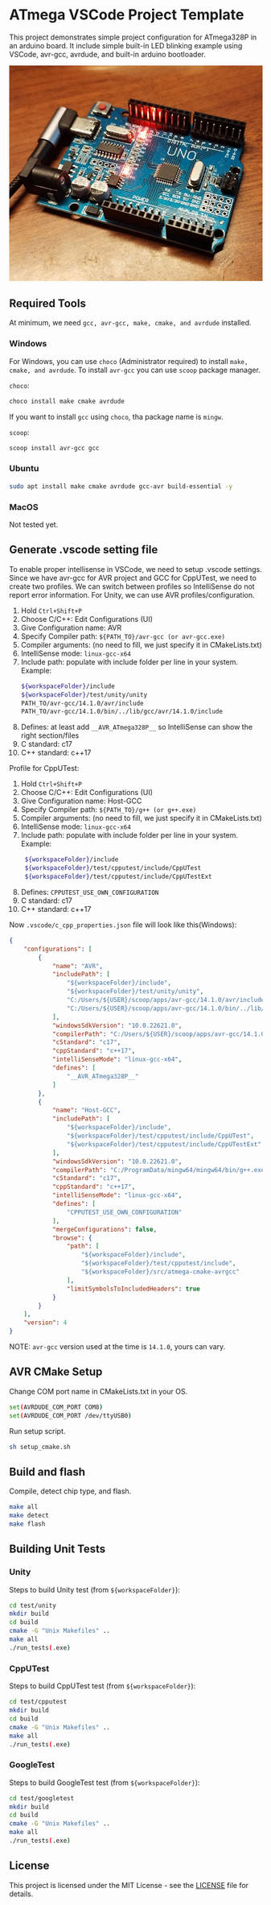 # ATmega VSCode Project Template

This project demonstrates simple project configuration for ATmega328P in an arduino board.
It include simple built-in LED blinking example using VSCode, avr-gcc, avrdude, and built-in arduino bootloader.

<p align="center">
  <img src="images/arduino-uno-clone.png" alt="Arduino board">
</p>

## Required Tools

At minimum, we need `gcc, avr-gcc, make, cmake, and avrdude` installed.

### Windows

For Windows, you can use `choco` (Administrator required) to install `make, cmake, and avrdude`.
To install `avr-gcc` you can use `scoop` package manager.

`choco`:
```sh
choco install make cmake avrdude
```

If you want to install `gcc` using `choco`, tha package name is `mingw`.

`scoop`:
```sh
scoop install avr-gcc gcc
```

### Ubuntu

```sh
sudo apt install make cmake avrdude gcc-avr build-essential -y
```

### MacOS

Not tested yet.

## Generate .vscode setting file

To enable proper intellisense in VSCode, we need to setup .vscode settings.
Since we have avr-gcc for AVR project and GCC for CppUTest, we need to create two
profiles. We can switch between profiles so IntelliSense do not report error information.
For Unity, we can use AVR profiles/configuration.


1. Hold `Ctrl+Shift+P`
2. Choose C/C++: Edit Configurations (UI)
3. Give Configuration name: AVR
4. Specify Compiler path: `${PATH_TO}/avr-gcc (or avr-gcc.exe)`
5. Compiler arguments: (no need to fill, we just specify it in CMakeLists.txt)
6. IntelliSense mode: `linux-gcc-x64`
7. Include path: populate with include folder per line in your system.
   Example:
   ```sh
   ${workspaceFolder}/include
   ${workspaceFolder}/test/unity/unity
   PATH_TO/avr-gcc/14.1.0/avr/include
   PATH_TO/avr-gcc/14.1.0/bin/../lib/gcc/avr/14.1.0/include
   ```
8. Defines: at least add `__AVR_ATmega328P__` so IntelliSense can show the right section/files
9. C standard: c17
10. C++ standard: c++17

Profile for CppUTest:

1. Hold `Ctrl+Shift+P`
2. Choose C/C++: Edit Configurations (UI)
3. Give Configuration name: Host-GCC
4. Specify Compiler path: `${PATH_TO}/g++ (or g++.exe)`
5. Compiler arguments: (no need to fill, we just specify it in CMakeLists.txt)
6. IntelliSense mode: `linux-gcc-x64`
7. Include path: populate with include folder per line in your system.
   Example:
   ```sh
    ${workspaceFolder}/include
    ${workspaceFolder}/test/cpputest/include/CppUTest
    ${workspaceFolder}/test/cpputest/include/CppUTestExt
   ```
8. Defines: `CPPUTEST_USE_OWN_CONFIGURATION`
9. C standard: c17
10. C++ standard: c++17


Now `.vscode/c_cpp_properties.json` file will look like this(Windows):
```json
{
    "configurations": [
        {
            "name": "AVR",
            "includePath": [
                "${workspaceFolder}/include",
                "${workspaceFolder}/test/unity/unity",
                "C:/Users/${USER}/scoop/apps/avr-gcc/14.1.0/avr/include",
                "C:/Users/${USER}/scoop/apps/avr-gcc/14.1.0/bin/../lib/gcc/avr/14.1.0/include"
            ],
            "windowsSdkVersion": "10.0.22621.0",
            "compilerPath": "C:/Users/${USER}/scoop/apps/avr-gcc/14.1.0/bin/avr-gcc.exe",
            "cStandard": "c17",
            "cppStandard": "c++17",
            "intelliSenseMode": "linux-gcc-x64",
            "defines": [
                "__AVR_ATmega328P__"
            ]
        },
        {
            "name": "Host-GCC",
            "includePath": [
                "${workspaceFolder}/include",
                "${workspaceFolder}/test/cpputest/include/CppUTest",
                "${workspaceFolder}/test/cpputest/include/CppUTestExt"
            ],
            "windowsSdkVersion": "10.0.22621.0",
            "compilerPath": "C:/ProgramData/mingw64/mingw64/bin/g++.exe",
            "cStandard": "c17",
            "cppStandard": "c++17",
            "intelliSenseMode": "linux-gcc-x64",
            "defines": [
                "CPPUTEST_USE_OWN_CONFIGURATION"
            ],
            "mergeConfigurations": false,
            "browse": {
                "path": [
                    "${workspaceFolder}/include",
                    "${workspaceFolder}/test/cpputest/include",
                    "${workspaceFolder}/src/atmega-cmake-avrgcc"
                ],
                "limitSymbolsToIncludedHeaders": true
            }
        }
    ],
    "version": 4
}
```

NOTE: `avr-gcc` version used at the time is `14.1.0`, yours can vary.

## AVR CMake Setup

Change COM port name in CMakeLists.txt in your OS.

```sh
set(AVRDUDE_COM_PORT COM8)
set(AVRDUDE_COM_PORT /dev/ttyUSB0)
```

Run setup script.

```sh
sh setup_cmake.sh
```

## Build and flash

Compile, detect chip type, and flash.

```sh
make all
make detect
make flash
```

## Building Unit Tests

### Unity

Steps to build Unity test (from `${workspaceFolder}`):
```sh
cd test/unity
mkdir build
cd build
cmake -G "Unix Makefiles" ..
make all
./run_tests(.exe)
```

### CppUTest

Steps to build CppUTest test (from `${workspaceFolder}`):
```sh
cd test/cpputest
mkdir build
cd build
cmake -G "Unix Makefiles" ..
make all
./run_tests(.exe)
```

### GoogleTest

Steps to build GoogleTest test (from `${workspaceFolder}`):
```sh
cd test/googletest
mkdir build
cd build
cmake -G "Unix Makefiles" ..
make all
./run_tests(.exe)
```

## License

This project is licensed under the MIT License - see the [LICENSE](./LICENCE) file for details.

